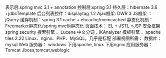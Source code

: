 表示层:spring mvc 3.1 + annotation
控制层:spring 3.1
持久层：hibernate 3.6 +jdbcTemplate
后台列表控件：displaytag 1.2
Ajax框架: DWR 3
JS框架 ： jQuery
缓存机制：spring 3.1 cache + ehcache/memcached
静态化机制： Freemarker静态化/spring mvc伪静态化
页面技术： EL + JSTL +JSP
安全框架 spring security
搜索引擎： Lucene
中文分词：IKAnalyzer
模板引擎： apache tiles 2.22
 Linux、nginx、PHP、MySQL，几乎是标配
部署视图所需：
数据库： mysql
Web 服务器： windows 下用apache, linux 下用ngnix
应用服务器： Tomcat  Jboss,tomcat,weblogic